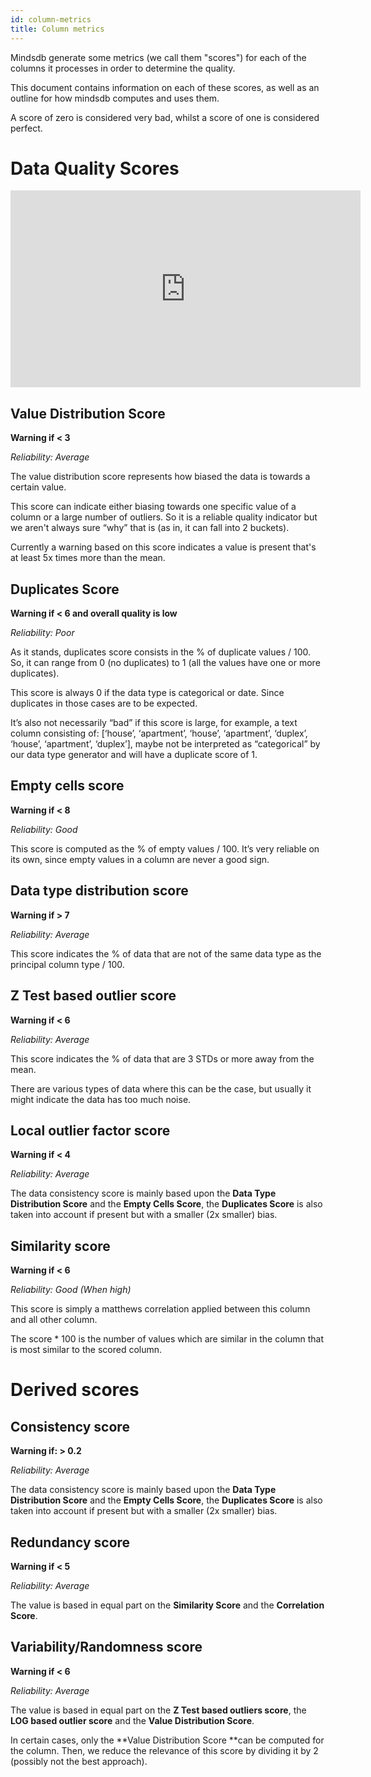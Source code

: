 ```yaml
---
id: column-metrics
title: Column metrics
---
```


Mindsdb generate some metrics (we call them "scores") for each of the columns it processes in order to determine the quality.

This document contains information on each of these scores, as well as an outline for how mindsdb computes and uses them.

A score of zero is considered very bad, whilst a score of one is considered perfect.

# Data Quality Scores

<iframe width="560" height="315" src="https://www.youtube.com/embed/fsHHMpPkwJg" frameborder="0" allow="accelerometer; autoplay; encrypted-media; gyroscope; picture-in-picture" allowfullscreen></iframe>

## Value Distribution Score

**Warning if < 3**

*Reliability: Average*

The value distribution score represents how biased the data is towards a certain value.

This score can indicate either biasing towards one specific value of a column or a large number of outliers. So it is a reliable quality indicator but we aren't always sure “why” that is (as in, it can fall into 2 buckets).

Currently a warning based on this score indicates a value is present that's at least 5x times more than the mean.


## Duplicates Score

**Warning if < 6 and overall quality is low**

*Reliability: Poor*

As it stands, duplicates score consists in the % of duplicate values / 100. So, it can range from 0 (no duplicates) to 1 (all the values have one or more duplicates).

This score is always 0 if the data type is categorical or date. Since duplicates in those cases are to be expected.

It’s also not necessarily “bad” if this score is large, for example, a text column consisting of: [‘house’, ‘apartment’, ‘house’, ‘apartment’, ‘duplex’, ‘house’, ‘apartment’, ‘duplex’], maybe not be interpreted as “categorical” by our data type generator and will have a duplicate score of 1.


## Empty cells score

**Warning if < 8**

*Reliability: Good*

This score is computed as the % of empty values / 100. It’s very reliable on its own, since empty values in a column are never a good sign.


## Data type distribution score

**Warning if > 7**

*Reliability: Average*

This score indicates the % of data that are not of the same data type as the principal column type / 100.


## Z Test based outlier score

**Warning if < 6**

*Reliability: Average*

This score indicates the % of data that are 3 STDs or more away from the mean.

There are various types of data where this can be the case, but usually it might indicate the data has too much noise.



## Local outlier factor score

**Warning if < 4**

*Reliability: Average*

The data consistency score is mainly based upon the **Data Type Distribution Score** and the **Empty Cells Score**, the **Duplicates Score** is also taken into account if present but with a smaller (2x smaller) bias.


## Similarity score

**Warning if < 6**

*Reliability: Good (When high)*

This score is simply a matthews correlation applied between this column and all other column.

The score * 100 is the number of values which are similar in the column that is most similar to the scored column.

# Derived scores


## Consistency score

**Warning if: > 0.2**

*Reliability: Average*

The data consistency score is mainly based upon the **Data Type Distribution Score** and the **Empty Cells Score**, the **Duplicates Score** is also taken into account if present but with a smaller (2x smaller) bias.

## Redundancy score

**Warning if < 5**

*Reliability: Average*

The value is based in equal part on the **Similarity Score** and the **Correlation Score**.

## Variability/Randomness score

**Warning if < 6**

*Reliability: Average*

The value is based in equal part on the **Z Test based outliers score**, the **LOG based outlier score** and the **Value Distribution Score**.

In certain cases, only the **Value Distribution Score **can be computed for the column. Then, we reduce the relevance of this score by dividing it by 2 (possibly not the best approach).
